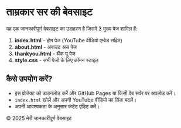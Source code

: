 # ताम्रकार सर की बेवसाइट

यह एक जानकारीपूर्ण वेबसाइट का उदाहरण है जिसमें 3 मुख्य पेज शामिल हैं:

1. **index.html** - होम पेज (YouTube वीडियो एम्बेड सहित)
2. **about.html** - अबाउट अस पेज
3. **thankyou.html** - थैंक यू पेज
4. **style.css** - सभी पेजों के लिए कॉमन स्टाइल

## कैसे उपयोग करें?
- इस प्रोजेक्ट को डाउनलोड करें और GitHub Pages या किसी वेब सर्वर पर अपलोड करें।
- `index.html` खोलें और अपनी YouTube वीडियो का लिंक बदलें।
- अपनी आवश्यकता के अनुसार कंटेंट एडिट करें।

© 2025 मेरी जानकारीपूर्ण वेबसाइट
